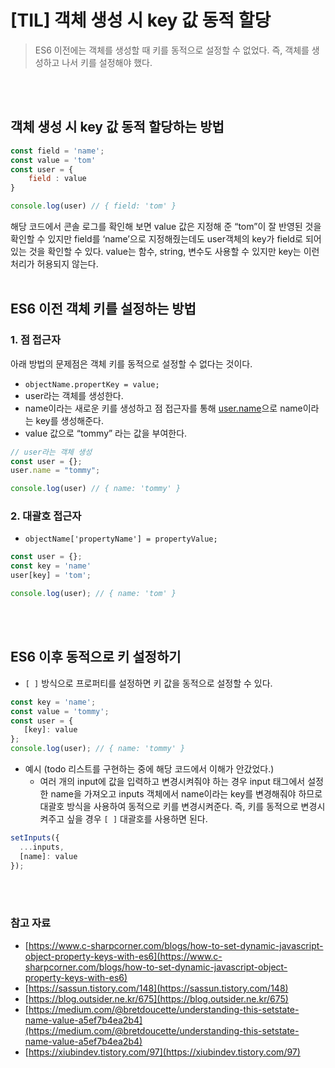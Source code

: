 # [TIL] 객체 생성 시 key 값 동적 할당
> ES6 이전에는 객체를 생성할 때 키를 동적으로 설정할 수 없었다. 즉, 객체를 생성하고 나서 키를 설정해야 했다.
> 
<br /><br />

## 객체 생성 시 key 값 동적 할당하는 방법

```jsx
const field = 'name';
const value = 'tom'
const user = {
    field : value
}

console.log(user) // { field: 'tom' }
```

해당 코드에서 콘솔 로그를 확인해 보면 value 값은 지정해 준 “tom”이 잘 반영된 것을 확인할 수 있지만 field를 ‘name’으로 지정해줬는데도 user객체의 key가 field로 되어 있는 것을 확인할 수 있다. value는 함수, string, 변수도 사용할 수 있지만 key는 이런 처리가 허용되지 않는다. 
<br /><br />

## ES6 이전 객체 키를 설정하는 방법

### 1. 점 접근자

아래 방법의 문제점은 객체 키를 동적으로 설정할 수 없다는 것이다. 

- `objectName.propertKey = value;`
- user라는 객체를 생성한다.
- name이라는 새로운 키를 생성하고 점 접근자를 통해 [user.name](http://user.name)으로 name이라는 key를 생성해준다.
- value 값으로 “tommy” 라는 값을 부여한다.

```jsx
// user라는 객체 생성 
const user = {};
user.name = "tommy";

console.log(user) // { name: 'tommy' }
```

### 2. 대괄호 접근자

- `objectName['propertyName'] = propertyValue;`

```jsx
const user = {};
const key = 'name'
user[key] = 'tom';

console.log(user); // { name: 'tom' }
```
<br /><br />

## ES6 이후 동적으로 키 설정하기

- `[ ]` 방식으로 프로퍼티를 설정하면 키 값을 동적으로 설정할 수 있다.

```jsx
const key = 'name';
const value = 'tommy';
const user = {
   [key]: value
};
console.log(user); // { name: 'tommy' }
```

- 예시 (todo 리스트를 구현하는 중에 해당 코드에서 이해가 안갔었다.)
    - 여러 개의 input에 값을 입력하고 변경시켜줘야 하는 경우 input 태그에서 설정한 name을 가져오고 inputs 객체에서 name이라는 key를 변경해줘야 하므로 대괄호 방식을 사용하여 동적으로 키를 변경시켜준다. 즉, 키를 동적으로 변경시켜주고 싶을 경우 `[ ]` 대괄호를 사용하면 된다.

```jsx
setInputs({
  ...inputs,
  [name]: value
});
```
<br /><br />

### 참고 자료

- [https://www.c-sharpcorner.com/blogs/how-to-set-dynamic-javascript-object-property-keys-with-es6](https://www.c-sharpcorner.com/blogs/how-to-set-dynamic-javascript-object-property-keys-with-es6)
- [https://sassun.tistory.com/148](https://sassun.tistory.com/148)
- [https://blog.outsider.ne.kr/675](https://blog.outsider.ne.kr/675)
- [https://medium.com/@bretdoucette/understanding-this-setstate-name-value-a5ef7b4ea2b4](https://medium.com/@bretdoucette/understanding-this-setstate-name-value-a5ef7b4ea2b4)
- [https://xiubindev.tistory.com/97](https://xiubindev.tistory.com/97)